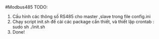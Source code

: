 #Modbus485
TODO:
1. Cấu hình các thông số RS485 cho master ,slave trong file config.ini
2. Chạy script init.sh để cài các package cần thiết, và thiết lập crontab : sudo sh ./init.sh
3. Done!

